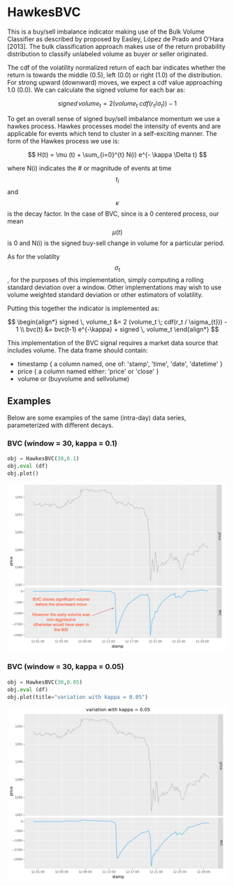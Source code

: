 # HawkesBVC
This is a buy/sell imbalance indicator making use of the Bulk Volume Classifier as described by proposed by 
Easley, López de Prado and O'Hara [2013].  The bulk classification approach makes use of the return probability
distribution to classify unlabeled volume as buyer or seller originated.

The cdf of the volatility normalized return of each bar indicates whether the return is towards the middle (0.5),
left (0.0) or right (1.0) of the distribution.  For strong upward (downward) moves, we expect a cdf value approaching
1.0 (0.0).  We can calculate the signed volume for each bar as:

$$
signed\, volume_t = 2 (volume_t \; cdf(r_t / \sigma_{t})) - 1
$$   

To get an overall sense of signed buy/sell imbalance momentum we use a hawkes process.  Hawkes processes model the intensity 
of events and are applicable for events which tend to cluster in a self-exciting manner.  The form of the Hawkes process we use is:

$$
H(t) = \mu (t) + \sum_{i=0}^{t} N(i) e^{- \kappa \Delta t}
$$

where N(i) indicates the # or magnitude of events at time $$ t_i $$ and $$ \kappa $$ is the decay factor.  In the case of 
BVC, since is a 0 centered process, our mean $$ \mu (t) $$ is 0 and N(i) is the signed buy-sell change in
volume for a particular period.

As for the volatilty $$ \sigma_{t} $$, for the purposes of this implementation, simply computing a rolling standard deviation
over a window.  Other implementations may wish to use volume weighted standard deviation or other estimators of volatility.

Putting this together the indicator is implemented as:

$$
\begin{align*} 
signed \, volume_t &= 2 (volume_t \; cdf(r_t / \sigma_{t})) - 1 \\
bvc(t) &= bvc(t-1) e^{-\kappa} + signed \, volume_t
\end{align*}
$$

This implementation of the BVC signal requires a market data source that includes volume.   The data frame should contain:

- timestamp { a column named, one of: 'stamp', 'time', 'date', 'datetime' }
- price { a column named either: 'price' or 'close' }
- volume or (buyvolume and sellvolume)


## Examples
Below are some examples of the same (intra-day) data series, parameterized with different decays.

### BVC (window = 30, kappa = 0.1)
```Python
obj = HawkesBVC(30,0.1)
obj.eval (df)
obj.plot()
```
![Graph of BVC](/docs/images/BVC1.png)

### BVC (window = 30, kappa = 0.05)
```Python
obj = HawkesBVC(30,0.05)
obj.eval (df)
obj.plot(title="variation with kappa = 0.05")
```

![Graph of labels](/docs/images/BVC2.png)

